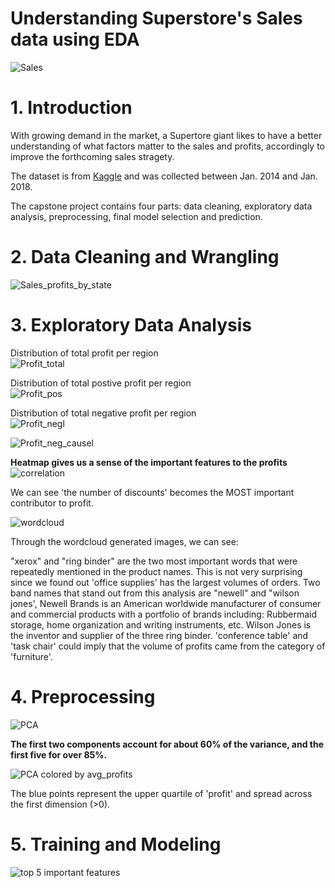 
Understanding Superstore's Sales data using EDA
======================================================
  
![Sales](./images/sale.jpg)


# 1. Introduction

With growing demand in the market, a Supertore giant likes to have a better understanding of what factors matter to the sales and profits, accordingly to improve the forthcoming sales stragety.

The dataset is from [Kaggle](https://www.kaggle.com/datasets/vivek468/superstore-dataset-final) and was collected between Jan. 2014 and Jan. 2018.



The capstone project contains four parts: data cleaning, exploratory data analysis, preprocessing, final model selection and prediction.

# 2. Data Cleaning and Wrangling

![Sales_profits_by_state](./images/barh_sales.png)

# 3. Exploratory Data Analysis


Distribution of total profit per region  
![Profit_total](./images/profit_total.png)

Distribution of total postive profit per region  
![Profit_pos](./images/profit_pos.png)

Distribution of total negative profit per region  
![Profit_negl](./images/profit_neg.png)

![Profit_neg_causel](./images/profit_2states.png)

**Heatmap gives us a sense of the important features to the profits**
![correlation](./images/heatmap.png)  





We can see 'the number of discounts' becomes the MOST important contributor to profit.


  

![wordcloud](./images/text.png)  
 
Through the wordcloud generated images, we can see:

"xerox" and "ring binder" are the two most important words that were repeatedly mentioned in the product names. This is not very surprising since we found out 'office supplies' has the largest volumes of orders.
Two band names that stand out from this analysis are "newell" and "wilson jones', Newell Brands is an American worldwide manufacturer of consumer and commercial products with a portfolio of brands including: Rubbermaid storage, home organization and writing instruments, etc. Wilson Jones is the inventor and supplier of the three ring binder.
'conference table' and 'task chair' could imply that the volume of profits came from the category of 'furniture'.


# 4. Preprocessing 
  


![PCA](./images/pca1.png)

**The first two components account for about 60% of the variance, and the first five for over 85%.**   
  
![PCA colored by avg_profits](./images/pca2.png)

The blue points represent the upper quartile of 'profit' and spread across the first dimension (>0).

# 5. Training and Modeling



![top 5 important features](./images/important_features.png)






